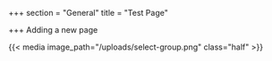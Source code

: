 +++
section = "General"
title = "Test Page"

+++
Adding a new page

{{< media image_path="/uploads/select-group.png" class="half" >}}